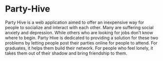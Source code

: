 # Party-Hive

Party Hive is a web application aimed to offer an inexpensive way for people to socialize and interact with each other. 
Many are suffering social anxiety and depression. While others who are looking for jobs don’t know where to begin. 
Party Hive is dedicated to providing a solution for these two problems by letting people post their parties online for people 
to attend. For graduates, it helps them build their network. For people who feel lonely, it takes them out of their shadow 
and bring friendship to them. 
